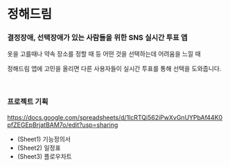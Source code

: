 # 정해드림
### 결정장애, 선택장애가 있는 사람들을 위한 SNS 실시간 투표 앱

옷을 고를때나 약속 장소를 정할 때 등 어떤 것을 선택하는데 어려움을 느낄 때

정해드림 앱에 고민을 올리면 다른 사용자들이 실시간 투표를 통해 선택을 도와줍니다.

<br/>

### 프로젝트 기획
https://docs.google.com/spreadsheets/d/1lcRTQi562iPwXvGnUYPbAf44K0pfZEGEpBrjatBAM7o/edit?usp=sharing
- (Sheet1) 기능정의서
- (Sheet2) 일정표
- (Sheet3) 플로우차트
